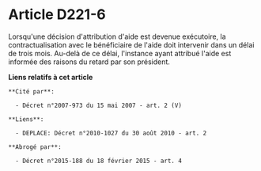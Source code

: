# Article D221-6

Lorsqu'une décision d'attribution d'aide est devenue exécutoire, la contractualisation avec le bénéficiaire de l'aide doit
intervenir dans un délai de trois mois. Au-delà de ce délai, l'instance ayant attribué l'aide est informée des raisons du
retard par son président.

**Liens relatifs à cet article**

	**Cité par**:

	  - Décret n°2007-973 du 15 mai 2007 - art. 2 (V)

	**Liens**:

	  - DEPLACE: Décret n°2010-1027 du 30 août 2010 - art. 2

	**Abrogé par**:

	  - Décret n°2015-188 du 18 février 2015 - art. 4
